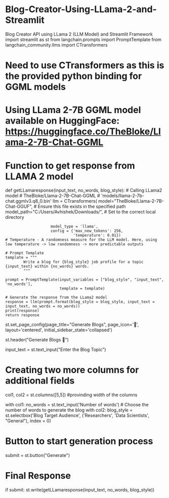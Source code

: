 # Blog-Creator-Using-LLama-2-and-Streamlit
Blog Creator API using LLama 2 (LLM Model) and Streamlit Framework
import streamlit as st
from langchain.prompts import PromptTemplate
from langchain_community.llms import CTransformers
# Need to use CTransformers as this is the provided python binding for GGML models 
# Using LLama 2-7B GGML model available on HuggingFace: https://huggingface.co/TheBloke/Llama-2-7B-Chat-GGML
# Function to get response from LLAMA 2 model
def getLLamaresponse(input_text, no_words, blog_style):
    # Calling LLama2 model
    # TheBloke/Llama-2-7B-Chat-GGML
    # 'models/llama-2-7b-chat.ggmlv3.q8_0.bin'
    llm = CTransformers(
    model="TheBloke/Llama-2-7B-Chat-GGUF",  # Ensure this file exists in the specified path
    model_path="C:/Users/Avhishek/Downloads/",  # Set to the correct local directory

                        model_type = 'llama',
                        config = {'max_new_tokens': 256,
                                  'temperature': 0.01})
    # Temperature - A randomness measure for the LLM model. Here, using low temperature -> low randomness -> more predictable outputs

    # Prompt Template
    template = """
            Write a blog for {blog_style} job profile for a topic {input_text} within {no_words} words.
            """

    prompt = PromptTemplate(input_variables = ["blog_style", "input_text", 'no_words'],
                            template = template)
    
    # Generate the response from the LLama2 model
    response = llm(prompt.format(blog_style = blog_style, input_text = input_text, no_words = no_words))
    print(response)
    return response
st.set_page_config(page_title="Generate Blogs", 
                    page_icon='🤖', 
                    layout='centered', 
                    initial_sidebar_state='collapsed')

st.header("Generate Blogs 🤖")

input_text = st.text_input("Enter the Blog Topic")

# Creating two more columns for additional fields

col1, col2 = st.columns([5,5]) #provinding width of the columns

with col1:
    no_words = st.text_input('Number of words') # Choose the number of words to generate the blog
with col2:
    blog_style = st.selectbox('Blog Target Audience', ('Researchers', 'Data Scientists', "General"), index = 0)

# Button to start generation process
submit = st.button("Generate")

# Final Response
if submit:
    st.write(getLLamaresponse(input_text, no_words, blog_style))
